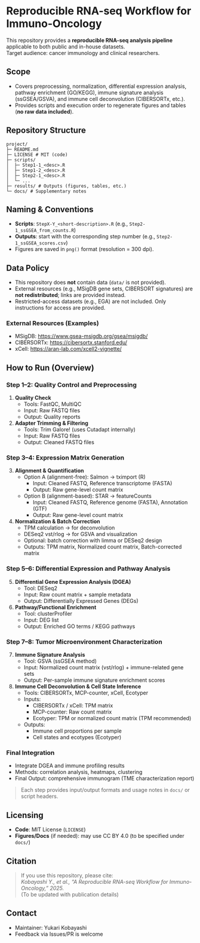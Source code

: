 # Reproducible RNA-seq Workflow for Immuno-Oncology

This repository provides a **reproducible RNA-seq analysis pipeline** applicable to both public and in-house datasets.  
Target audience: cancer immunology and clinical researchers.

## Scope
- Covers preprocessing, normalization, differential expression analysis, pathway enrichment (GO/KEGG), immune signature analysis (ssGSEA/GSVA), and immune cell deconvolution (CIBERSORTx, etc.).
- Provides scripts and execution order to regenerate figures and tables (**no raw data included**).

## Repository Structure
```
project/
├─ README.md
├─ LICENSE # MIT (code)
├─ scripts/
│  ├─ Step1-1_<desc>.R
│  ├─ Step1-2_<desc>.R
│  ├─ Step2-1_<desc>.R
│  └─ ...
├─ results/ # Outputs (figures, tables, etc.)
└─ docs/ # Supplementary notes
```

## Naming & Conventions
- **Scripts**: `StepX-Y_<short-description>.R` (e.g., `Step2-1_ssGSEA_from_counts.R`)
- **Outputs**: start with the corresponding step number (e.g., `Step2-1_ssGSEA_scores.csv`)
- Figures are saved in `png()` format (resolution = 300 dpi).

## Data Policy
- This repository does **not** contain data (`data/` is not provided).
- External resources (e.g., MSigDB gene sets, CIBERSORT signatures) are **not redistributed**; links are provided instead.
- Restricted-access datasets (e.g., EGA) are not included. Only instructions for access are provided.

### External Resources (Examples)
- MSigDB: <https://www.gsea-msigdb.org/gsea/msigdb/>
- CIBERSORTx: <https://cibersortx.stanford.edu/>
- xCell: <https://aran-lab.com/xcell2-vignette/>

## How to Run (Overview)

### Step 1–2: Quality Control and Preprocessing
1. **Quality Check**  
   - Tools: FastQC, MultiQC  
   - Input: Raw FASTQ files  
   - Output: Quality reports  
2. **Adapter Trimming & Filtering**  
   - Tools: Trim Galore! (uses Cutadapt internally)  
   - Input: Raw FASTQ files  
   - Output: Cleaned FASTQ files  

### Step 3–4: Expression Matrix Generation
3. **Alignment & Quantification**  
   - Option A (alignment-free): Salmon → tximport (R)  
     - Input: Cleaned FASTQ, Reference transcriptome (FASTA)  
     - Output: Raw gene-level count matrix  
   - Option B (alignment-based): STAR → featureCounts  
     - Input: Cleaned FASTQ, Reference genome (FASTA), Annotation (GTF)  
     - Output: Raw gene-level count matrix  
4. **Normalization & Batch Correction**  
   - TPM calculation → for deconvolution  
   - DESeq2 vst/rlog → for GSVA and visualization  
   - Optional: batch correction with limma or DESeq2 design  
   - Outputs: TPM matrix, Normalized count matrix, Batch-corrected matrix  

### Step 5–6: Differential Expression and Pathway Analysis
5. **Differential Gene Expression Analysis (DGEA)**  
   - Tool: DESeq2  
   - Input: Raw count matrix + sample metadata  
   - Output: Differentially Expressed Genes (DEGs)  
6. **Pathway/Functional Enrichment**  
   - Tool: clusterProfiler  
   - Input: DEG list  
   - Output: Enriched GO terms / KEGG pathways  

### Step 7–8: Tumor Microenvironment Characterization
7. **Immune Signature Analysis**  
   - Tool: GSVA (ssGSEA method)  
   - Input: Normalized count matrix (vst/rlog) + immune-related gene sets  
   - Output: Per-sample immune signature enrichment scores  
8. **Immune Cell Deconvolution & Cell State Inference**  
   - Tools: CIBERSORTx, MCP-counter, xCell, Ecotyper  
   - Inputs:  
     - CIBERSORTx / xCell: TPM matrix  
     - MCP-counter: Raw count matrix  
     - Ecotyper: TPM or normalized count matrix (TPM recommended)  
   - Outputs:  
     - Immune cell proportions per sample  
     - Cell states and ecotypes (Ecotyper)  

### Final Integration
- Integrate DGEA and immune profiling results  
- Methods: correlation analysis, heatmaps, clustering  
- Final Output: comprehensive immunogram (TME characterization report)

> Each step provides input/output formats and usage notes in `docs/` or script headers.

## Licensing
- **Code**: MIT License (`LICENSE`)
- **Figures/Docs** (if needed): may use CC BY 4.0 (to be specified under `docs/`)

## Citation
> If you use this repository, please cite:  
> *Kobayashi Y., et al., “A Reproducible RNA-seq Workflow for Immuno-Oncology,” 2025.*  
(To be updated with publication details)

## Contact
- Maintainer: Yukari Kobayashi  
- Feedback via Issues/PR is welcome
